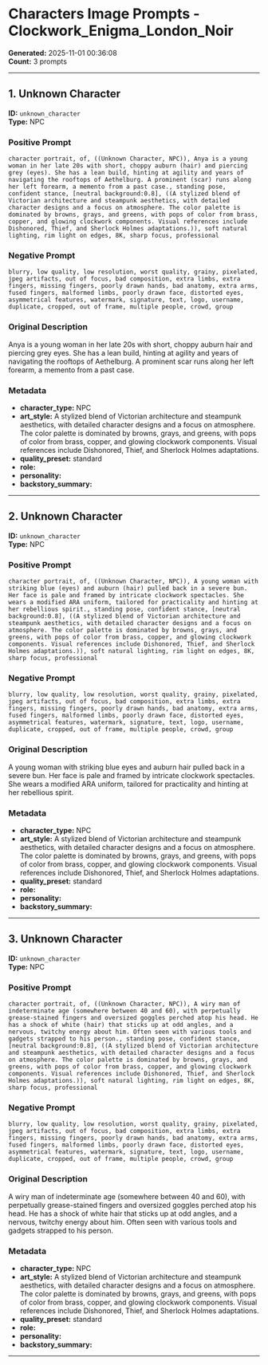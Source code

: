 # Characters Image Prompts - Clockwork_Enigma_London_Noir

**Generated:** 2025-11-01 00:36:08  
**Count:** 3 prompts

---

## 1. Unknown Character

**ID:** `unknown_character`  
**Type:** NPC  

### Positive Prompt

```
character portrait, of, ((Unknown Character, NPC)), Anya is a young woman in her late 20s with short, choppy auburn (hair) and piercing grey (eyes). She has a lean build, hinting at agility and years of navigating the rooftops of Aethelburg. A prominent (scar) runs along her left forearm, a memento from a past case., standing pose, confident stance, [neutral background:0.8], ((A stylized blend of Victorian architecture and steampunk aesthetics, with detailed character designs and a focus on atmosphere. The color palette is dominated by browns, grays, and greens, with pops of color from brass, copper, and glowing clockwork components. Visual references include Dishonored, Thief, and Sherlock Holmes adaptations.)), soft natural lighting, rim light on edges, 8K, sharp focus, professional
```

### Negative Prompt

```
blurry, low quality, low resolution, worst quality, grainy, pixelated, jpeg artifacts, out of focus, bad composition, extra limbs, extra fingers, missing fingers, poorly drawn hands, bad anatomy, extra arms, fused fingers, malformed limbs, poorly drawn face, distorted eyes, asymmetrical features, watermark, signature, text, logo, username, duplicate, cropped, out of frame, multiple people, crowd, group
```

### Original Description

Anya is a young woman in her late 20s with short, choppy auburn hair and piercing grey eyes. She has a lean build, hinting at agility and years of navigating the rooftops of Aethelburg. A prominent scar runs along her left forearm, a memento from a past case.

### Metadata

- **character_type:** NPC
- **art_style:** A stylized blend of Victorian architecture and steampunk aesthetics, with detailed character designs and a focus on atmosphere. The color palette is dominated by browns, grays, and greens, with pops of color from brass, copper, and glowing clockwork components. Visual references include Dishonored, Thief, and Sherlock Holmes adaptations.
- **quality_preset:** standard
- **role:** 
- **personality:** 
- **backstory_summary:** 

---

## 2. Unknown Character

**ID:** `unknown_character`  
**Type:** NPC  

### Positive Prompt

```
character portrait, of, ((Unknown Character, NPC)), A young woman with striking blue (eyes) and auburn (hair) pulled back in a severe bun. Her face is pale and framed by intricate clockwork spectacles. She wears a modified ARA uniform, tailored for practicality and hinting at her rebellious spirit., standing pose, confident stance, [neutral background:0.8], ((A stylized blend of Victorian architecture and steampunk aesthetics, with detailed character designs and a focus on atmosphere. The color palette is dominated by browns, grays, and greens, with pops of color from brass, copper, and glowing clockwork components. Visual references include Dishonored, Thief, and Sherlock Holmes adaptations.)), soft natural lighting, rim light on edges, 8K, sharp focus, professional
```

### Negative Prompt

```
blurry, low quality, low resolution, worst quality, grainy, pixelated, jpeg artifacts, out of focus, bad composition, extra limbs, extra fingers, missing fingers, poorly drawn hands, bad anatomy, extra arms, fused fingers, malformed limbs, poorly drawn face, distorted eyes, asymmetrical features, watermark, signature, text, logo, username, duplicate, cropped, out of frame, multiple people, crowd, group
```

### Original Description

A young woman with striking blue eyes and auburn hair pulled back in a severe bun. Her face is pale and framed by intricate clockwork spectacles. She wears a modified ARA uniform, tailored for practicality and hinting at her rebellious spirit.

### Metadata

- **character_type:** NPC
- **art_style:** A stylized blend of Victorian architecture and steampunk aesthetics, with detailed character designs and a focus on atmosphere. The color palette is dominated by browns, grays, and greens, with pops of color from brass, copper, and glowing clockwork components. Visual references include Dishonored, Thief, and Sherlock Holmes adaptations.
- **quality_preset:** standard
- **role:** 
- **personality:** 
- **backstory_summary:** 

---

## 3. Unknown Character

**ID:** `unknown_character`  
**Type:** NPC  

### Positive Prompt

```
character portrait, of, ((Unknown Character, NPC)), A wiry man of indeterminate age (somewhere between 40 and 60), with perpetually grease-stained fingers and oversized goggles perched atop his head. He has a shock of white (hair) that sticks up at odd angles, and a nervous, twitchy energy about him. Often seen with various tools and gadgets strapped to his person., standing pose, confident stance, [neutral background:0.8], ((A stylized blend of Victorian architecture and steampunk aesthetics, with detailed character designs and a focus on atmosphere. The color palette is dominated by browns, grays, and greens, with pops of color from brass, copper, and glowing clockwork components. Visual references include Dishonored, Thief, and Sherlock Holmes adaptations.)), soft natural lighting, rim light on edges, 8K, sharp focus, professional
```

### Negative Prompt

```
blurry, low quality, low resolution, worst quality, grainy, pixelated, jpeg artifacts, out of focus, bad composition, extra limbs, extra fingers, missing fingers, poorly drawn hands, bad anatomy, extra arms, fused fingers, malformed limbs, poorly drawn face, distorted eyes, asymmetrical features, watermark, signature, text, logo, username, duplicate, cropped, out of frame, multiple people, crowd, group
```

### Original Description

A wiry man of indeterminate age (somewhere between 40 and 60), with perpetually grease-stained fingers and oversized goggles perched atop his head. He has a shock of white hair that sticks up at odd angles, and a nervous, twitchy energy about him. Often seen with various tools and gadgets strapped to his person.

### Metadata

- **character_type:** NPC
- **art_style:** A stylized blend of Victorian architecture and steampunk aesthetics, with detailed character designs and a focus on atmosphere. The color palette is dominated by browns, grays, and greens, with pops of color from brass, copper, and glowing clockwork components. Visual references include Dishonored, Thief, and Sherlock Holmes adaptations.
- **quality_preset:** standard
- **role:** 
- **personality:** 
- **backstory_summary:** 

---

